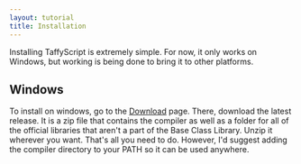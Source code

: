 ```yaml
---
layout: tutorial
title: Installation
---
```


Installing TaffyScript is extremely simple. For now, it only works on Windows, but working is being done to bring it to other platforms.

## Windows

To install on windows, go to the [Download]({{site.baseurl}}/download) page. There, download the latest release. It is a zip file that contains the compiler as well as a folder for all of the official libraries that aren't a part of the Base Class Library. Unzip it wherever you want. That's all you need to do. However, I'd suggest adding the compiler directory to your PATH so it can be used anywhere.